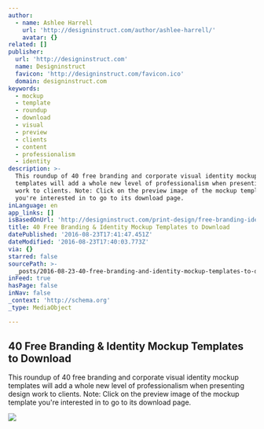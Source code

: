 ```yaml
---
author:
  - name: Ashlee Harrell
    url: 'http://designinstruct.com/author/ashlee-harrell/'
    avatar: {}
related: []
publisher:
  url: 'http://designinstruct.com'
  name: Designinstruct
  favicon: 'http://designinstruct.com/favicon.ico'
  domain: designinstruct.com
keywords:
  - mockup
  - template
  - roundup
  - download
  - visual
  - preview
  - clients
  - content
  - professionalism
  - identity
description: >-
  This roundup of 40 free branding and corporate visual identity mockup
  templates will add a whole new level of professionalism when presenting design
  work to clients. Note: Click on the preview image of the mockup template
  you're interested in to go to its download page.
inLanguage: en
app_links: []
isBasedOnUrl: 'http://designinstruct.com/print-design/free-branding-identity-mockups/'
title: 40 Free Branding & Identity Mockup Templates to Download
datePublished: '2016-08-23T17:41:47.451Z'
dateModified: '2016-08-23T17:40:03.773Z'
via: {}
starred: false
sourcePath: >-
  _posts/2016-08-23-40-free-branding-and-identity-mockup-templates-to-download.md
inFeed: true
hasPage: false
inNav: false
_context: 'http://schema.org'
_type: MediaObject

---
```

<article style=""><h1>40 Free Branding &amp; Identity Mockup Templates to Download</h1><p>This roundup of 40 free branding and corporate visual identity mockup templates will add a whole new level of professionalism when presenting design work to clients. Note: Click on the preview image of the mockup template you're interested in to go to its download page.</p><img src="http://cdn.designinstruct.com/files/542-free-branding-identity-mockups/26-stationery-mockup-wood-edition.jpg" /></article>
